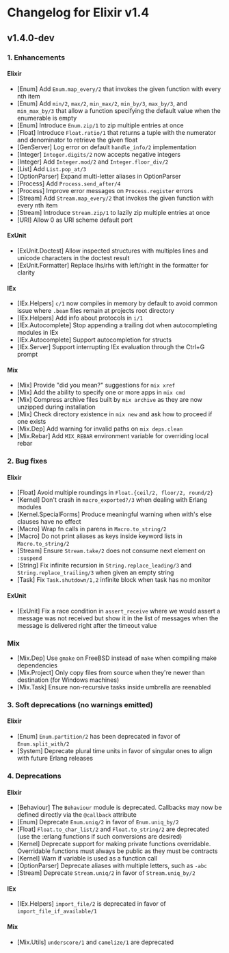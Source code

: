 # Changelog for Elixir v1.4

## v1.4.0-dev

### 1. Enhancements

#### Elixir

  * [Enum] Add `Enum.map_every/2` that invokes the given function with every nth item
  * [Enum] Add `min/2`, `max/2`, `min_max/2`, `min_by/3`, `max_by/3`, and `min_max_by/3` that allow a function specifying the default value when the enumerable is empty
  * [Enum] Introduce `Enum.zip/1` to zip multiple entries at once
  * [Float] Introduce `Float.ratio/1` that returns a tuple with the numerator and denominator to retrieve the given float
  * [GenServer] Log error on default `handle_info/2` implementation
  * [Integer] `Integer.digits/2` now accepts negative integers
  * [Integer] Add `Integer.mod/2` and `Integer.floor_div/2`
  * [List] Add `List.pop_at/3`
  * [OptionParser] Expand multi-letter aliases in OptionParser
  * [Process] Add `Process.send_after/4`
  * [Process] Improve error messages on `Process.register` errors
  * [Stream] Add `Stream.map_every/2` that invokes the given function with every nth item
  * [Stream] Introduce `Stream.zip/1` to lazily zip multiple entries at once
  * [URI] Allow 0 as URI scheme default port

#### ExUnit

  * [ExUnit.Doctest] Allow inspected structures with multiples lines and unicode characters in the doctest result
  * [ExUnit.Formatter] Replace lhs/rhs with left/right in the formatter for clarity

#### IEx

  * [IEx.Helpers] `c/1` now compiles in memory by default to avoid common issue where `.beam` files remain at projects root directory
  * [IEx.Helpers] Add info about protocols in `i/1`
  * [IEx.Autocomplete] Stop appending a trailing dot when autocompleting modules in IEx
  * [IEx.Autocomplete] Support autocompletion for structs
  * [IEx.Server] Support interrupting IEx evaluation through the Ctrl+G prompt

#### Mix

  * [Mix] Provide "did you mean?" suggestions for `mix xref`
  * [Mix] Add the ability to specify one or more apps in `mix cmd`
  * [Mix] Compress archive files built by `mix archive` as they are now unzipped during installation
  * [Mix] Check directory existence in `mix new` and ask how to proceed if one exists
  * [Mix.Dep] Add warning for invalid paths on `mix deps.clean`
  * [Mix.Rebar] Add `MIX_REBAR` environment variable for overriding local rebar

### 2. Bug fixes

#### Elixir

  * [Float] Avoid multiple roundings in `Float.{ceil/2, floor/2, round/2}`
  * [Kernel] Don't crash in `macro_exported?/3` when dealing with Erlang modules
  * [Kernel.SpecialForms] Produce meaningful warning when with's else clauses have no effect
  * [Macro] Wrap fn calls in parens in `Macro.to_string/2`
  * [Macro] Do not print aliases as keys inside keyword lists in `Macro.to_string/2`
  * [Stream] Ensure `Stream.take/2` does not consume next element on `:suspend`
  * [String] Fix infinite recursion in `String.replace_leading/3` and `String.replace_trailing/3` when given an empty string
  * [Task] Fix `Task.shutdown/1,2` infinite block when task has no monitor

#### ExUnit

  * [ExUnit] Fix a race condition in `assert_receive` where we would assert a message was not received but show it in the list of messages when the message is delivered right after the timeout value

### Mix

  * [Mix.Dep] Use `gmake` on FreeBSD instead of `make` when compiling make dependencies
  * [Mix.Project] Only copy files from source when they're newer than destination (for Windows machines)
  * [Mix.Task] Ensure non-recursive tasks inside umbrella are reenabled

### 3. Soft deprecations (no warnings emitted)

#### Elixir

  * [Enum] `Enum.partition/2` has been deprecated in favor of `Enum.split_with/2`
  * [System] Deprecate plural time units in favor of singular ones to align with future Erlang releases

### 4. Deprecations

#### Elixir

  * [Behaviour] The `Behaviour` module is deprecated. Callbacks may now be defined directly via the `@callback` attribute
  * [Enum] Deprecate `Enum.uniq/2` in favor of `Enum.uniq_by/2`
  * [Float] `Float.to_char_list/2` and `Float.to_string/2` are deprecated (use the :erlang functions if such conversions are desired)
  * [Kernel] Deprecate support for making private functions overridable. Overridable functions must always be public as they must be contracts
  * [Kernel] Warn if variable is used as a function call
  * [OptionParser] Deprecate aliases with multiple letters, such as `-abc`
  * [Stream] Deprecate `Stream.uniq/2` in favor of `Stream.uniq_by/2`

#### IEx

  * [IEx.Helpers] `import_file/2` is deprecated in favor of `import_file_if_available/1`

#### Mix

  * [Mix.Utils] `underscore/1` and `camelize/1` are deprecated
